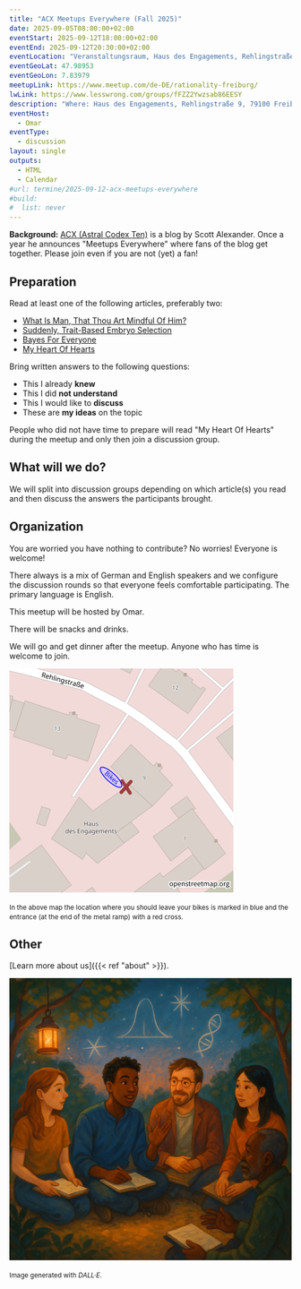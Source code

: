 ```yaml
---
title: "ACX Meetups Everywhere (Fall 2025)"
date: 2025-09-05T08:00:00+02:00
eventStart: 2025-09-12T18:00:00+02:00
eventEnd: 2025-09-12T20:30:00+02:00
eventLocation: "Veranstaltungsraum, Haus des Engagements, Rehlingstraße 9, 79100 Freiburg"
eventGeoLat: 47.98953
eventGeoLon: 7.83979
meetupLink: https://www.meetup.com/de-DE/rationality-freiburg/
lwLink: https://www.lesswrong.com/groups/fFZZ2Ywzsab86EESY
description: "Where: Haus des Engagements, Rehlingstraße 9, 79100 Freiburg. When: Friday, September 12th 2025 at 18:00 hours CEST."
eventHost:
  - Omar
eventType:
  - discussion
layout: single
outputs:
  - HTML
  - Calendar
#url: termine/2025-09-12-acx-meetups-everywhere
#build:
#  list: never
---
```


**Background:** [ACX (Astral Codex Ten)](https://www.astralcodexten.com) is a blog
by Scott Alexander. Once a year he announces "Meetups Everywhere" where fans of
the blog get together. Please join even if you are not (yet) a fan!

## Preparation

Read at least one of the following articles, preferably two:

* [What Is Man, That Thou Art Mindful Of Him?](https://www.astralcodexten.com/p/what-is-man-that-thou-art-mindful)
* [Suddenly, Trait-Based Embryo Selection](https://www.astralcodexten.com/p/suddenly-trait-based-embryo-selection)
* [Bayes For Everyone](https://www.astralcodexten.com/p/bayes-for-everyone)
* [My Heart Of Hearts](https://www.astralcodexten.com/p/my-heart-of-hearts)

Bring written answers to the following questions:

* This I already **knew**
* This I did **not understand**
* This I would like to **discuss**
* These are **my ideas** on the topic

People who did not have time to prepare will read "My Heart Of Hearts" during 
the meetup and only then join a discussion group.


## What will we do?

We will split into discussion groups depending on which article(s) you read and
then discuss the answers the participants brought.

## Organization

You are worried you have nothing to contribute? No worries! Everyone is
welcome!

There always is a mix of German and English speakers and we configure the
discussion rounds so that everyone feels comfortable participating. The primary
language is English.

This meetup will be hosted by Omar.

There will be snacks and drinks.

We will go and get dinner after the meetup. Anyone who has time is welcome to
join.

![Location (Veranstaltungsraum, Haus des Engagements)](/images/hde-new-building-2.png)

<small>In the above map the location where you should leave your bikes is marked
in blue and the entrance (at the end of the metal ramp) with a red cross.</small>


## Other

[Learn more about us]({{< ref "about" >}}).

![People discussing at night](cover.png "People discussing at night")

<small>Image generated with _DALL·E_.</small>
